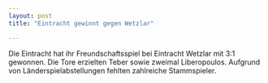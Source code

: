 ```yaml
---
layout: post
title: "Eintracht gewinnt gegen Wetzlar"

---
```


Die Eintracht hat ihr Freundschaftsspiel bei Eintracht Wetzlar mit 3:1 gewonnen. Die Tore erzielten Teber sowie zweimal Liberopoulos. Aufgrund von Länderspielabstellungen fehlten zahlreiche Stammspieler.


